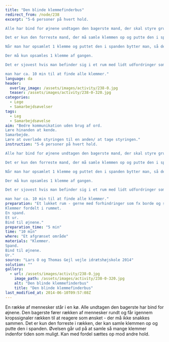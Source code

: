 ```yaml
---
title: "Den blinde klemmefinderbus"
redirect_from: /node/238
excerpt: "5-6 personer på hvert hold.

Alle har bind for øjnene undtagen den bagerste mand, der skal styre gruppen ved hjælp af fx at presse på den foranståendes skuldrer. Det gælder dermed for den der modtager signalet om at videreføre dette til den næste osv, så den forreste person ved om han/hun skal til højre, venstre, op eller ned. Der må ikke tales sammen overhovedet.

Det er kun den forreste mand, der må samle klemmen op og putte den i spanden.

Når man har opsamlet 1 klemme og puttet den i spanden bytter man, så den forreste mand går om bagerst og bliver fører af _bussen_. Man bytter hver gang man har opsamlet en klemme og puttet den i spanden.

Der må kun opsamles 1 klemme af gangen.

Det er sjovest hvis man befinder sig i et rum med lidt udfordringer som fx Borde eller andet.

man har ca. 10 min til at finde alle klemmer."
language: da
header:
  overlay_image: /assets/images/activity/238-0.jpg
  teaser: /assets/images/activity/238-0-320.jpg
categories:
  - Lege
  - Samarbejdsøvelser
tags:
  - Leg
  - Samarbejdsøvelse
aim: "Bedre kommunikation uden brug af ord.
Lære hinanden at kende.
Samarbejde.
Lære at overlade styringen til en anden/ at tage styringen."
instruction: "5-6 personer på hvert hold.

Alle har bind for øjnene undtagen den bagerste mand, der skal styre gruppen ved hjælp af fx at presse på den foranståendes skuldrer. Det gælder dermed for den der modtager signalet om at videreføre dette til den næste osv, så den forreste person ved om han/hun skal til højre, venstre, op eller ned. Der må ikke tales sammen overhovedet.

Det er kun den forreste mand, der må samle klemmen op og putte den i spanden.

Når man har opsamlet 1 klemme og puttet den i spanden bytter man, så den forreste mand går om bagerst og bliver fører af _bussen_. Man bytter hver gang man har opsamlet en klemme og puttet den i spanden.

Der må kun opsamles 1 klemme af gangen.

Det er sjovest hvis man befinder sig i et rum med lidt udfordringer som fx Borde eller andet.

man har ca. 10 min til at finde alle klemmer."
preparation: "Et lukket rum - gerne med forhindringer som fx borde og stole.
Klemmer fordelt i rummet.
En spand.
Et ur.
Bind til øjnene."
preparation_time: "5 min"
time: "10 min"
where: "Et afgrænset område"
materials: "Klemmer.
Spand.
Bind til øjnene.
Ur."
source: "Lars O og Thomas Gejl vejle idrætshøjskole 2014"
solution: ""
gallery:
  - url: /assets/images/activity/238-0.jpg
    image_path: /assets/images/activity/238-0-320.jpg
    alt: "Den blinde klemmefinderbus"
    title: "Den blinde klemmefinderbus"
last_modified_at: 2014-06-10T09:57:08Z
---
```

En række af mennesker står i en kø. Alle undtagen den bagerste har bind for øjnene. Den bagerste fører rækken af mennesker rundt og får igennem kropssignaler rækken til at reagere som ønsket - der må ikke snakkes sammen. Det er kun den forreste i rækken, der kan samle klemmen op og putte den i spanden. Øvelsen går ud på at samle så mange klemmer indenfor tiden som muligt. Kan med fordel sættes op mod andre hold.
